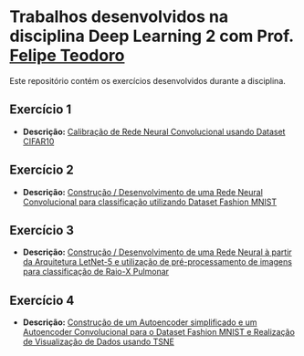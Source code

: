 # Trabalhos desenvolvidos na disciplina Deep Learning 2 com Prof. [Felipe Teodoro](https://www.linkedin.com/in/teodorofelipe)

Este repositório contém os exercícios desenvolvidos durante a disciplina.

## Exercício 1
- **Descrição:** [Calibração de Rede Neural Convolucional usando Dataset CIFAR10](https://github.com/mvlaran/mba-fiap/blob/main/deeplearning2/Exerc%C3%ADcio%201/readme.md)

## Exercício 2
- **Descrição:** [Construção / Desenvolvimento de uma Rede Neural Convolucional para classificação utilizando Dataset Fashion MNIST](Exercício%202/README.md)

## Exercício 3
- **Descrição:** [Construção / Desenvolvimento de uma Rede Neural à partir da Arquitetura LetNet-5 e utilização de pré-processamento de imagens para classificação de Raio-X Pulmonar](Exercício%203/README.md)

## Exercício 4
- **Descrição:** [Construção de um Autoencoder simplificado e um Autoencoder Convolucional para o Dataset Fashion MNIST e Realização de Visualização de Dados usando TSNE](Exercício%204/README.md)
